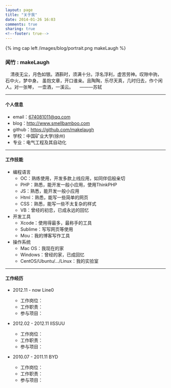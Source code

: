 ```yaml
---
layout: page
title: "关于我"
date: 2014-01-26 16:03
comments: true
sharing: true
<!--footer: true-->
---
```


{% img cap left /images/blog/portrait.png makeLaugh %}  
### 闻竹 : makeLaugh
    清夜无尘，月色如银。酒斟时，须满十分。浮名浮利，虚苦劳神。叹隙中驹， 石中火，梦中身。 虽抱文章，开口谁亲。且陶陶，乐尽天真，几时归去，作个闲人。对一张琴， 一壶酒，一溪云。
    ———苏轼
    

---

#### 个人信息
* email：674081011@qq.com
* blog：http://www.smellbamboo.com
* github：https://github.com/makelaugh
* 学校：中国矿业大学(徐州)
* 专业：电气工程及其自动化

---
#### 工作技能
* 编程语言
	* OC：熟练使用，开发多款上线应用，如同伴侣般亲切
	* PHP：熟悉，能开发一般小应用，使用ThinkPHP
	* JS：熟悉，能开发一般小应用
	* Html：熟悉，能写一些简单的网页
	* CSS：熟悉，能写一些不太复杂的样式
	* VB：曾经的初恋，已成永远的回忆
* 开发工具
	* Xcode：使用得最多，最称手的工具
	* Sublime：写写网页等使用
	* Mou：我的博客写作工具
* 操作系统
	* Mac OS：我现在的家
	* Windows：曾经的家，已成回忆
	* CentOS/Ubuntu/.../Linux：我的实验室

---
#### 工作经历
* 2012.11 - now Line0
	* 工作岗位：
	* 工作职责：
	* 参与项目：
	
* 2012.02 - 2012.11 IISSUU
	* 工作岗位：
	* 工作职责：
	* 参与项目：
	
* 2010.07 - 2011.11 BYD
	* 工作岗位：
	* 工作职责：
	* 参与项目：